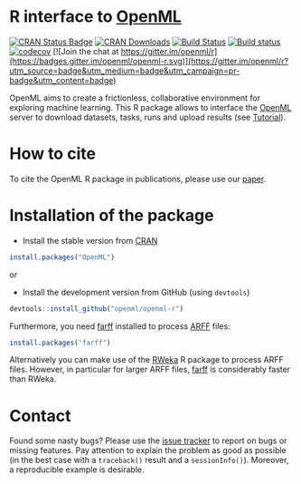 # R interface to [OpenML](http://www.openml.org/) 

[![CRAN Status Badge](http://www.r-pkg.org/badges/version/OpenML)](http://cran.r-project.org/web/packages/OpenML)
[![CRAN Downloads](http://cranlogs.r-pkg.org/badges/OpenML)](http://cran.rstudio.com/web/packages/OpenML/index.html)
[![Build Status](https://travis-ci.org/openml/openml-r.svg?branch=master)](https://travis-ci.org/openml/openml-r)
[![Build status](https://ci.appveyor.com/api/projects/status/mevevtyr538faqdv/branch/master?svg=true)](https://ci.appveyor.com/project/jakobbossek/openml-r/branch/master)
[![codecov](https://codecov.io/gh/openml/openml-r/branch/master/graph/badge.svg)](https://codecov.io/gh/openml/openml-r)
[![Join the chat at https://gitter.im/openml/r](https://badges.gitter.im/openml/openml-r.svg)](https://gitter.im/openml/r?utm_source=badge&utm_medium=badge&utm_campaign=pr-badge&utm_content=badge)

OpenML aims to create a frictionless, collaborative environment for exploring machine learning. This R package allows to interface the [OpenML](http://www.openml.org/frontend/page/home) server to download datasets, tasks, runs and upload results (see  [Tutorial](http://openml.github.io/openml-r)).

# How to cite

To cite the OpenML R package in publications, please use our [paper](https://arxiv.org/abs/1701.01293).

# Installation of the package

- Install the stable version from [CRAN](https://cran.r-project.org/web/packages/OpenML/index.html)
```r
install.packages("OpenML")
```
or

- Install the development version from GitHub (using `devtools`)
```r
devtools::install_github("openml/openml-r")
```

Furthermore, you need [farff](https://github.com/mlr-org/farff) installed to process [ARFF](http://www.cs.waikato.ac.nz/ml/weka/arff.html) files:
```r
install.packages("farff")
```
Alternatively you can make use of the [RWeka](https://cran.r-project.org/web/packages/RWeka/index.html) R package to process ARFF files. However, in particular for larger ARFF files, [farff](https://github.com/mlr-org/farff) is considerably faster than RWeka.

# Contact

Found some nasty bugs? Please use the [issue tracker](https://github.com/openml/openml-r/issues) to report on bugs or missing features. Pay attention to explain the problem as good as possible (in the best case with a `traceback()` result and a `sessionInfo()`). Moreover, a reproducible example is desirable.
